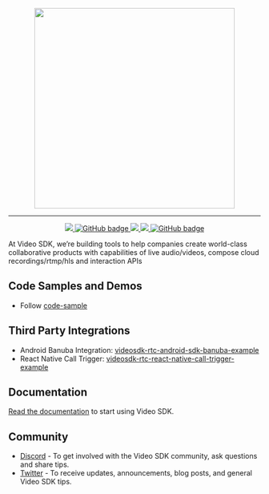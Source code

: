 <p align="center">
<img width="400" src="https://static.videosdk.live/videosdk_logo_website_black.png"/>
</p>

---

<p align="center">
</a>
<a href="https://discord.gg/kgAvyxtTxv">
<img src="https://img.shields.io/discord/734858252939952248?logo=discord&style=for-the-badge" />
</a>
<a href="https://github.com/videosdk-live/videosdk-rtc-react-prebuilt-ui/issues">
<img src="https://img.shields.io/github/issues/videosdk-live/videosdk-rtc-react-prebuilt-ui?label=PRs-welcome&logo=GitHub&style=for-the-badge" alt="GitHub badge"/>
</a>
<a href="https://twitter.com/intent/follow?original_referer=https%3A%2F%2Fpublish.twitter.com%2F&ref_src=twsrc%5Etfw%7Ctwcamp%5Ebuttonembed%7Ctwterm%5Efollow%7Ctwgr%5Evideo_sdk&screen_name=video_sdk">
<img src="https://img.shields.io/twitter/follow/video_sdk?label=Twitter&logo=twitter&style=for-the-badge" />
</a>
<a href="http://youtube.com/videosdk?sub_confirmation=1">
<img src="https://img.shields.io/youtube/channel/subscribers/UCuY7JzXnpp874oa7uQbUwsA?logo=Youtube&style=for-the-badge" />
</a>
<a href="https://github.com/videosdk-live/videosdk.live?tab=stars">
<img src="https://img.shields.io/github/stars/videosdk-live/videosdk.live?label=Stars&logo=GitHub&style=for-the-badge" alt="GitHub badge" />
</a>

At Video SDK, we’re building tools to help companies create world-class collaborative products with capabilities of live audio/videos, compose cloud recordings/rtmp/hls and interaction APIs


## Code Samples and Demos
- Follow [code-sample](https://docs.videosdk.live/code-sample)

## Third Party Integrations 
 - Android Banuba Integration: [videosdk-rtc-android-sdk-banuba-example](https://github.com/videosdk-live/videosdk-rtc-android-sdk-banuba-example)
 - React Native Call Trigger: [videosdk-rtc-react-native-call-trigger-example](https://github.com/videosdk-live/videosdk-rtc-react-native-call-trigger-example)

## Documentation
[Read the documentation](https://docs.videosdk.live/) to start using Video SDK.

## Community
- [Discord](https://discord.gg/Gpmj6eCq5u) - To get involved with the Video SDK community, ask questions and share tips.
- [Twitter](https://twitter.com/video_sdk) - To receive updates, announcements, blog posts, and general Video SDK tips.
